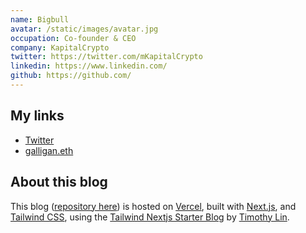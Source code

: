 ```yaml
---
name: Bigbull
avatar: /static/images/avatar.jpg
occupation: Co-founder & CEO
company: KapitalCrypto
twitter: https://twitter.com/mKapitalCrypto
linkedin: https://www.linkedin.com/
github: https://github.com/
---
```


## My links

- [Twitter](https://twitter.com/KapitalCrypto)
- [galligan.eth](https://bigbull.eth)

## About this blog

This blog ([repository here](https://github.com/galligan/web)) is hosted on [Vercel](https://vercel.com/), built with [Next.js](https://nextjs.org/), and [Tailwind CSS](https://tailwindcss.com/), using the [Tailwind Nextjs Starter Blog](https://github.com/timlrx/tailwind-nextjs-starter-blog) by [Timothy Lin](https://twitter.com/timlrxx).
